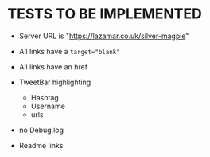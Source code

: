 # TESTS TO BE IMPLEMENTED
  - Server URL is "https://lazamar.co.uk/silver-magpie"
  - All links have a `target="blank"`
  - All links have an href
  - TweetBar highlighting
    - Hashtag
    - Username
    - urls

  - no Debug.log
  - Readme links
